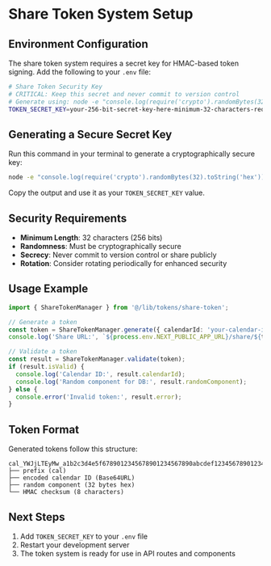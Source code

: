 # Share Token System Setup

## Environment Configuration

The share token system requires a secret key for HMAC-based token signing. Add the following to your `.env` file:

```bash
# Share Token Security Key
# CRITICAL: Keep this secret and never commit to version control
# Generate using: node -e "console.log(require('crypto').randomBytes(32).toString('hex'))"
TOKEN_SECRET_KEY=your-256-bit-secret-key-here-minimum-32-characters-required
```

## Generating a Secure Secret Key

Run this command in your terminal to generate a cryptographically secure key:

```bash
node -e "console.log(require('crypto').randomBytes(32).toString('hex'))"
```

Copy the output and use it as your `TOKEN_SECRET_KEY` value.

## Security Requirements

- **Minimum Length**: 32 characters (256 bits)
- **Randomness**: Must be cryptographically secure
- **Secrecy**: Never commit to version control or share publicly
- **Rotation**: Consider rotating periodically for enhanced security

## Usage Example

```typescript
import { ShareTokenManager } from '@/lib/tokens/share-token';

// Generate a token
const token = ShareTokenManager.generate({ calendarId: 'your-calendar-id' });
console.log('Share URL:', `${process.env.NEXT_PUBLIC_APP_URL}/share/${token}`);

// Validate a token
const result = ShareTokenManager.validate(token);
if (result.isValid) {
  console.log('Calendar ID:', result.calendarId);
  console.log('Random component for DB:', result.randomComponent);
} else {
  console.error('Invalid token:', result.error);
}
```

## Token Format

Generated tokens follow this structure:
```
cal_YWJjLTEyMw_a1b2c3d4e5f6789012345678901234567890abcdef123456789012345678901234_f7a8b9c0
├── prefix (cal)
├── encoded calendar ID (Base64URL)
├── random component (32 bytes hex)
└── HMAC checksum (8 characters)
```

## Next Steps

1. Add `TOKEN_SECRET_KEY` to your `.env` file
2. Restart your development server
3. The token system is ready for use in API routes and components 